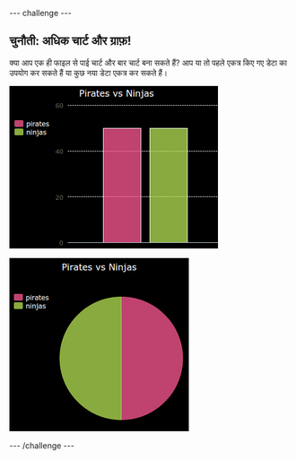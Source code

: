 \--- challenge \---

## चुनौती: अधिक चार्ट और ग्राफ़!

क्या आप एक ही फाइल से पाई चार्ट और बार चार्ट बना सकते हैं? आप या तो पहले एकत्र किए गए डेटा का उपयोग कर सकते हैं या कुछ नया डेटा एकत्र कर सकते हैं।

![स्क्रीनशॉट](images/pets-pn-bar.png)

![स्क्रीनशॉट](images/pets-pn.png)

\--- /challenge \---